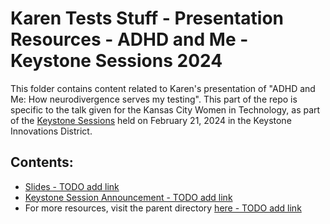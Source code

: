 # Karen Tests Stuff - Presentation Resources - ADHD and Me - Keystone Sessions 2024

This folder contains content related to Karen's presentation of "ADHD and Me: How neurodivergence serves my testing". This part of the repo is specific to the talk given for the Kansas City Women in Technology, as part of the [Keystone Sessions](https://www.keystonedistrict.org/sessions) held on February 21, 2024 in the Keystone Innovations District.

## Contents:

- [Slides - TODO add link]()
- [Keystone Session Announcement - TODO add link]()
- For more resources, visit the parent directory [here - TODO add link]()

